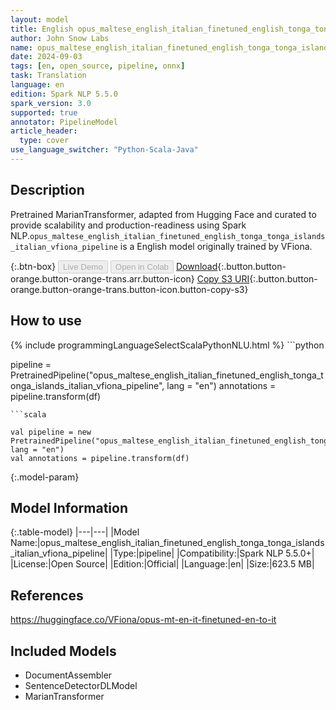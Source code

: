 ```yaml
---
layout: model
title: English opus_maltese_english_italian_finetuned_english_tonga_tonga_islands_italian_vfiona_pipeline pipeline MarianTransformer from VFiona
author: John Snow Labs
name: opus_maltese_english_italian_finetuned_english_tonga_tonga_islands_italian_vfiona_pipeline
date: 2024-09-03
tags: [en, open_source, pipeline, onnx]
task: Translation
language: en
edition: Spark NLP 5.5.0
spark_version: 3.0
supported: true
annotator: PipelineModel
article_header:
  type: cover
use_language_switcher: "Python-Scala-Java"
---
```


## Description

Pretrained MarianTransformer, adapted from Hugging Face and curated to provide scalability and production-readiness using Spark NLP.`opus_maltese_english_italian_finetuned_english_tonga_tonga_islands_italian_vfiona_pipeline` is a English model originally trained by VFiona.

{:.btn-box}
<button class="button button-orange" disabled>Live Demo</button>
<button class="button button-orange" disabled>Open in Colab</button>
[Download](https://s3.amazonaws.com/auxdata.johnsnowlabs.com/public/models/opus_maltese_english_italian_finetuned_english_tonga_tonga_islands_italian_vfiona_pipeline_en_5.5.0_3.0_1725347261693.zip){:.button.button-orange.button-orange-trans.arr.button-icon}
[Copy S3 URI](s3://auxdata.johnsnowlabs.com/public/models/opus_maltese_english_italian_finetuned_english_tonga_tonga_islands_italian_vfiona_pipeline_en_5.5.0_3.0_1725347261693.zip){:.button.button-orange.button-orange-trans.button-icon.button-copy-s3}

## How to use



<div class="tabs-box" markdown="1">
{% include programmingLanguageSelectScalaPythonNLU.html %}
```python

pipeline = PretrainedPipeline("opus_maltese_english_italian_finetuned_english_tonga_tonga_islands_italian_vfiona_pipeline", lang = "en")
annotations =  pipeline.transform(df)   

```
```scala

val pipeline = new PretrainedPipeline("opus_maltese_english_italian_finetuned_english_tonga_tonga_islands_italian_vfiona_pipeline", lang = "en")
val annotations = pipeline.transform(df)

```
</div>

{:.model-param}
## Model Information

{:.table-model}
|---|---|
|Model Name:|opus_maltese_english_italian_finetuned_english_tonga_tonga_islands_italian_vfiona_pipeline|
|Type:|pipeline|
|Compatibility:|Spark NLP 5.5.0+|
|License:|Open Source|
|Edition:|Official|
|Language:|en|
|Size:|623.5 MB|

## References

https://huggingface.co/VFiona/opus-mt-en-it-finetuned-en-to-it

## Included Models

- DocumentAssembler
- SentenceDetectorDLModel
- MarianTransformer